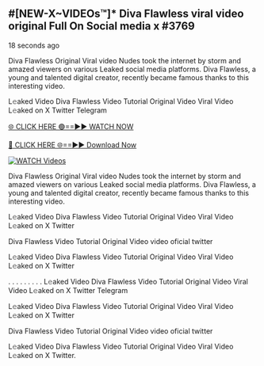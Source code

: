## #[NEW-X~VIDEOs™]* Diva Flawless viral video original Full On Social media x #3769

18 seconds ago

Diva Flawless Original Viral video Nudes took the internet by storm and amazed viewers on various Leaked social media platforms. Diva Flawless, a young and talented digital creator, recently became famous thanks to this interesting video.

L𝚎aked Video Diva Flawless Video Tutorial Original Video Viral Video L𝚎aked on X Twitter Telegram

[🌐 CLICK HERE 🟢==►► WATCH NOW](https://valovideo.net/valo-video/?bom)

[🔴 CLICK HERE 🌐==►► Download Now](https://valovideo.net/valo-video/?bom)

[![WATCH Videos](https://i.imgur.com/dJHk4Zq.gif)](https://valovideo.net/valo-video/?bom)

Diva Flawless Original Viral video Nudes took the internet by storm and amazed viewers on various Leaked social media platforms. Diva Flawless, a young and talented digital creator, recently became famous thanks to this interesting video.

L𝚎aked Video Diva Flawless Video Tutorial Original Video Viral Video L𝚎aked on X Twitter

Diva Flawless Video Tutorial Original Video video oficial twitter

L𝚎aked Video Diva Flawless Video Tutorial Original Video Viral Video L𝚎aked on X Twitter

. . . . . . . . . L𝚎aked Video Diva Flawless Video Tutorial Original Video Viral Video L𝚎aked on X Twitter Telegram

L𝚎aked Video Diva Flawless Video Tutorial Original Video Viral Video L𝚎aked on X Twitter

Diva Flawless Video Tutorial Original Video video oficial twitter

L𝚎aked Video Diva Flawless Video Tutorial Original Video Viral Video L𝚎aked on X Twitter.